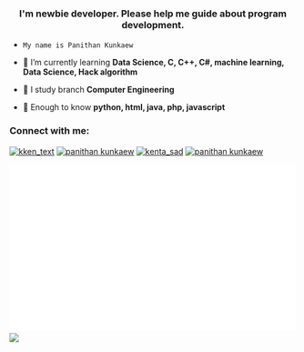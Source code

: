 <h3 align="center">I'm newbie developer. Please help me guide about program development.</h3>

-     My name is Panithan Kunkaew

- 🌱 I’m currently learning **Data Science, C, C++, C#, machine learning, Data Science, Hack algorithm**

- 📝 I study branch **Computer Engineering**

- 💬 Enough to know **python, html, java, php, javascript**

<h3 align="left">Connect with me:</h3>
<p align="left">
<a href="https://twitter.com/kken_text" target="blank"><img align="center" src="https://raw.githubusercontent.com/rahuldkjain/github-profile-readme-generator/master/src/images/icons/Social/twitter.svg" alt="kken_text" height="30" width="40" /></a>
<a href="https://www.facebook.com/profile.php?id=100009875941688" target="blank"><img align="center" src="https://raw.githubusercontent.com/rahuldkjain/github-profile-readme-generator/master/src/images/icons/Social/facebook.svg" alt="panithan kunkaew" height="30" width="40" /></a>
<a href="https://instagram.com/kenta_sad" target="blank"><img align="center" src="https://raw.githubusercontent.com/rahuldkjain/github-profile-readme-generator/master/src/images/icons/Social/instagram.svg" alt="kenta_sad" height="30" width="40" /></a>
<a href="https://www.linkedin.com/in/panithan-kunkaew-8283502a3/" target="blank"><img align="center" src="https://upload.wikimedia.org/wikipedia/commons/8/81/LinkedIn_icon.svg" alt="panithan kunkaew" height="30" width="40" /></a>
</p>

<a href="https://github.com/jstrieb/github-stats">
<img src="https://github.com/Kene12/github-stats/blob/master/generated/languages.svg" />
<img src="[https://github.com/Kene12/github-stats/blob/master/generated/overview.svg](https://github.com/Kene12/github-stats/blob/master/generated/overview.svg)" />
</a>



